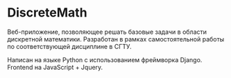 # DiscreteMath

Веб-приложение, позволяющее решать базовые задачи в области дискретной математики. 
Разработан в рамках самостоятельной работы по соответствующей дисциплине в СГТУ.

Написан на языке Python с использованием фреймворка Django. Frontend на JavaScript + Jquery.